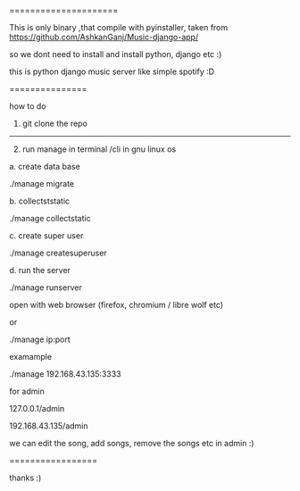 =====================

This is only binary ,that compile with pyinstaller, taken from  https://github.com/AshkanGanj/Music-django-app/

so we dont need to install and install python, django etc :)

this is python django music server like simple spotify :D

===============

how to do

1. git clone the repo


-------------

2. run manage in terminal /cli in gnu linux os 


a. create data base

./manage migrate



b. collectststatic

./manage collectstatic



c. create super user

./manage createsuperuser


d. run the server

./manage runserver


open with web browser (firefox, chromium / libre wolf etc)


or 


./manage ip:port


examample


./manage 192.168.43.135:3333




for admin

127.0.0.1/admin

192.168.43.135/admin 


we can edit the song, add songs, remove the songs etc in admin :)


=================

thanks :)




